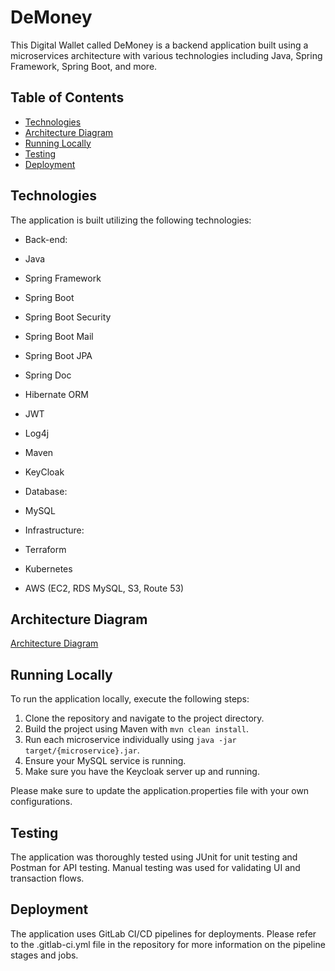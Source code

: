 # DeMoney

This Digital Wallet called DeMoney is a backend application built using a microservices architecture with various technologies including Java, Spring Framework, Spring Boot, and more.

## Table of Contents
- [Technologies](#technologies)
- [Architecture Diagram](#architecture-diagram)
- [Running Locally](#running-locally)
- [Testing](#testing)
- [Deployment](#deployment)

## <a name="technologies"></a>Technologies
The application is built utilizing the following technologies:

* Back-end:
* Java
* Spring Framework
* Spring Boot
* Spring Boot Security
* Spring Boot Mail
* Spring Boot JPA
* Spring Doc
* Hibernate ORM
* JWT
* Log4j
* Maven
* KeyCloak

* Database:
* MySQL

* Infrastructure:
* Terraform
* Kubernetes
* AWS (EC2, RDS MySQL, S3, Route 53)

## <a name="architecture-diagram"></a>Architecture Diagram
[Architecture Diagram](diagrama-infra-sprint1.jpg)

## <a name="running-locally"></a>Running Locally
To run the application locally, execute the following steps:

1. Clone the repository and navigate to the project directory.
2. Build the project using Maven with `mvn clean install`.
3. Run each microservice individually using `java -jar target/{microservice}.jar`.
4. Ensure your MySQL service is running.
5. Make sure you have the Keycloak server up and running.

Please make sure to update the application.properties file with your own configurations.

## <a name="testing"></a>Testing
The application was thoroughly tested using JUnit for unit testing and Postman for API testing. Manual testing was used for validating UI and transaction flows.

## <a name="deployment"></a>Deployment
The application uses GitLab CI/CD pipelines for deployments. Please refer to the .gitlab-ci.yml file in the repository for more information on the pipeline stages and jobs.